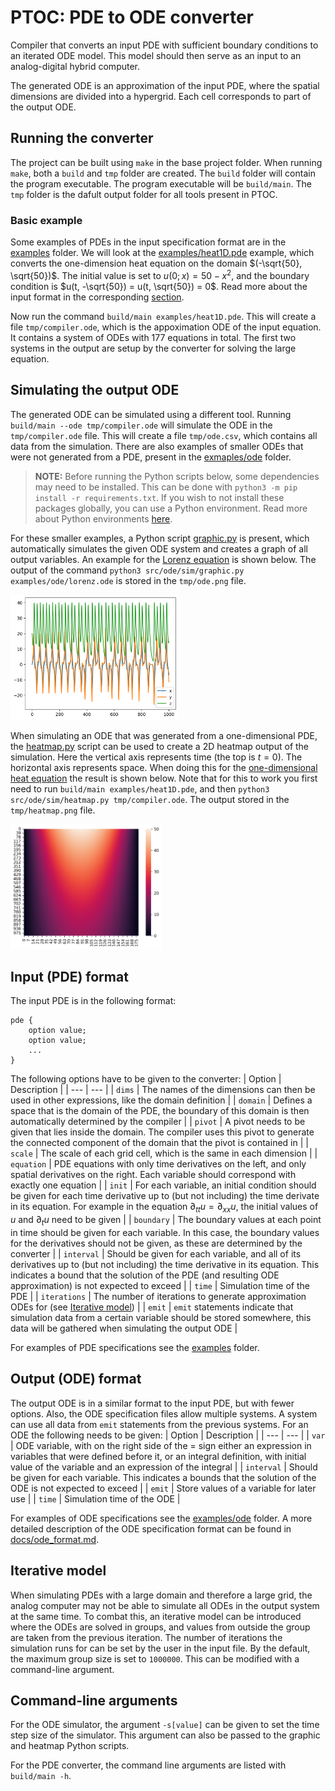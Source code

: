 
# **PTOC:** PDE to ODE converter

Compiler that converts an input PDE with sufficient boundary conditions to an iterated ODE model. This model should then serve as an input to an analog-digital hybrid computer.

The generated ODE is an approximation of the input PDE, where the spatial dimensions are divided into a hypergrid. Each cell corresponds to part of the output ODE.

## Running the converter

The project can be built using `make` in the base project folder. When running `make`, both a `build` and `tmp` folder are created. The `build` folder will contain the program executable. The program executable will be `build/main`. The `tmp` folder is the dafult output folder for all tools present in PTOC.

### Basic example

Some examples of PDEs in the input specification format are in the [examples](examples/) folder. We will look at the [examples/heat1D.pde](examples/heat1D.pde) example, which converts the one-dimension heat equation on the domain $(-\sqrt{50}, \sqrt{50})$. The initial value is set to $u(0; x) = 50 - x^2$, and the boundary condition is $u(t, -\sqrt{50}) = u(t, \sqrt{50}) = 0$. Read more about the input format in the corresponding [section](#input-format).

Now run the command `build/main examples/heat1D.pde`. This will create a file `tmp/compiler.ode`, which is the appoximation ODE of the input equation. It contains a system of ODEs with 177 equations in total. The first two systems in the output are setup by the converter for solving the large equation.

## Simulating the output ODE

The generated ODE can be simulated using a different tool. Running `build/main --ode tmp/compiler.ode` will simulate the ODE in the `tmp/compiler.ode` file. This will create a file `tmp/ode.csv`, which contains all data from the simulation. There are also examples of smaller ODEs that were not generated from a PDE, present in the [exmaples/ode](examples/ode) folder.

> **NOTE:**
> Before running the Python scripts below, some dependencies may need to be installed. This can be done with `python3 -m pip install -r requirements.txt`. If you wish to not install these packages globally, you can use a Python environment. Read more about Python environments [here](https://docs.python.org/3/tutorial/venv.html).

For these smaller examples, a Python script [graphic.py](src/ode/sim/graphic.py) is present, which automatically simulates the given ODE system and creates a graph of all output variables. An example for the [Lorenz equation](examples/ode/lorenz.ode) is shown below. The output of the command `python3 src/ode/sim/graphic.py examples/ode/lorenz.ode` is stored in the `tmp/ode.png` file.

<img src="docs/src/lorenz_ode.png" height="200">

When simulating an ODE that was generated from a one-dimensional PDE, the [heatmap.py](src/ode/sim/heatmap.py) script can be used to create a 2D heatmap output of the simulation. Here the vertical axis represents time (the top is $t = 0$). The horizontal axis represents space. When doing this for the [one-dimensional heat equation](examples/heat1D.pde) the result is shown below. Note that for this to work you first need to run `build/main examples/heat1D.pde`, and then `python3 src/ode/sim/heatmap.py tmp/compiler.ode`. The output stored in the `tmp/heatmap.png` file.

<img src="docs/src/heat_heatmap.png" height="200">

## Input (PDE) format

The input PDE is in the following format:
```
pde {
    option value;
    option value;
    ...
}
```
The following options have to be given to the converter:
| Option | Description |
| --- | --- |
| `dims` | The names of the dimensions can then be used in other expressions, like the domain definition |
| `domain` | Defines a space that is the domain of the PDE, the boundary of this domain is then automatically determined by the compiler |
| `pivot` | A pivot needs to be given that lies inside the domain. The compiler uses this pivot to generate the connected component of the domain that the pivot is contained in |
| `scale` | The scale of each grid cell, which is the same in each dimension |
| `equation` | PDE equations with only time derivatives on the left, and only spatial derivatives on the right. Each variable should correspond with exactly one equation |
| `init` | For each variable, an initial condition should be given for each time derivative up to (but not including) the time derivate in its equation. For example in the equation $\partial_{tt}u = \partial_{xx}u$, the initial values of $u$ and $\partial_{t} u$ need to be given |
| `boundary` | The boundary values at each point in time should be given for each variable. In this case, the boundary values for the derivatives should not be given, as these are determined by the converter |
| `interval` | Should be given for each variable, and all of its derivatives up to (but not including) the time derivative in its equation. This indicates a bound that the solution of the PDE (and resulting ODE approximation) is not expected to exceed |
| `time` |  Simulation time of the PDE |
| `iterations` | The number of iterations to generate approximation ODEs for (see [Iterative model](#iterative-model)) |
| `emit` | `emit` statements indicate that simulation data from a certain variable should be stored somewhere, this data will be gathered when simulating the output ODE |

For examples of PDE specifications see the [examples](examples) folder.

## Output (ODE) format

The output ODE is in a similar format to the input PDE, but with fewer options. Also, the ODE specification files allow multiple systems. A system can use all data from `emit` statements from the previous systems. For an ODE the following needs to be given:
| Option | Description |
| --- | --- |
| `var` | ODE variable, with on the right side of the $=$ sign either an expression in variables that were defined before it, or an integral definition, with initial value of the variable and an expression of the integral |
| `interval` | Should be given for each variable. This indicates a bounds that the solution of the ODE is not expected to exceed |
| `emit` | Store values of a variable for later use |
| `time` | Simulation time of the ODE |

For examples of ODE specifications see the [examples/ode](examples/ode) folder. A more detailed description of the ODE specification format can be found in [docs/ode_format.md](docs/ode_format.md).

## Iterative model

When simulating PDEs with a large domain and therefore a large grid, the analog computer may not be able to simulate all ODEs in the output system at the same time. To combat this, an iterative model can be introduced where the ODEs are solved in groups, and values from outside the group are taken from the previous iteration. The number of iterations the simulation runs for can be set by the user in the input file. By the default, the maximum group size is set to `1000000`. This can be modified with a command-line argument.

## Command-line arguments

For the ODE simulator, the argument `-s[value]` can be given to set the time step size of the simulator. This argument can also be passed to the graphic and heatmap Python scripts.

For the PDE converter, the command line arguments are listed with `build/main -h`.
